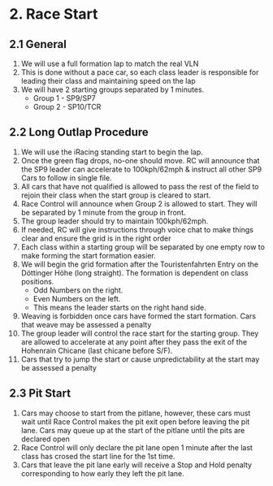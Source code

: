 # 2. Race Start

## 2.1 General
1. We will use a full formation lap to match the real VLN
2. This is done without a pace car, so each class leader is responsible for leading their class and maintaining speed on the lap
3. We will have 2 starting groups separated by 1 minutes.
    - Group 1 - SP9/SP7
    - Group 2 - SP10/TCR

## 2.2 Long Outlap Procedure
1. We will use the iRacing standing start to begin the lap.
2. Once the green flag drops, no-one should move. RC will announce that the SP9 leader can accelerate to 100kph/62mph & instruct all other SP9 Cars to follow in single file.
3. All cars that have not qualified is allowed to pass the rest of the field to rejoin their class when the start group is cleared to start.
4. Race Control will announce when Group 2 is allowed to start. They will be separated by 1 minute from the group in front.
5. The group leader should try to maintain 100kph/62mph.
6. If needed, RC will give instructions through voice chat to make things clear and ensure the grid is in the right order
7. Each class within a starting group will be separated by one empty row to make forming the start formation easier.
8. We will begin the grid formation after the Touristenfahrten Entry on the Döttinger Höhe (long straight). The formation is dependent on class positions.
    - Odd Numbers on the right.
    - Even Numbers on the left.
    - This means the leader starts on the right hand side.
9. Weaving is forbidden once cars have formed the start formation. Cars that weave may be assessed a penalty
10. The group leader will control the race start for the starting group. They are allowed to accelerate at any point after they pass the exit of the Hohenrain Chicane (last chicane before S/F).
11. Cars that try to jump the start or cause unpredictability at the start may be assessed a penalty

## 2.3 Pit Start
1. Cars may choose to start from the pitlane, however, these cars must wait until Race Control makes the pit exit open before leaving the pit lane. Cars may queue up at the start of the pitlane until the pits are declared open
2. Race Control will only declare the pit lane open 1 minute after the last class has crosed the start line for the 1st time.
3. Cars that leave the pit lane early will receive a Stop and Hold penalty corresponding to how early they left the pit lane.
